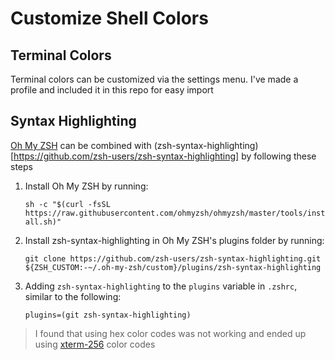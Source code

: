# Customize Shell Colors

## Terminal Colors

Terminal colors can be customized via the settings menu. I've made a profile and included it in this repo for easy import

## Syntax Highlighting

[Oh My ZSH](https://github.com/ohmyzsh/ohmyzsh) can be combined with (zsh-syntax-highlighting)[https://github.com/zsh-users/zsh-syntax-highlighting] by following these steps

1. Install Oh My ZSH by running:

   `sh -c "$(curl -fsSL https://raw.githubusercontent.com/ohmyzsh/ohmyzsh/master/tools/install.sh)"`

2. Install zsh-syntax-highlighting in Oh My ZSH's plugins folder by running:

   `git clone https://github.com/zsh-users/zsh-syntax-highlighting.git ${ZSH_CUSTOM:-~/.oh-my-zsh/custom}/plugins/zsh-syntax-highlighting`

3. Adding `zsh-syntax-highlighting` to the `plugins` variable in `.zshrc`, similar to the following:

   `plugins=(git zsh-syntax-highlighting)`

> I found that using hex color codes was not working and ended up using [xterm-256](https://github.com/gawin/bash-colors-256) color codes
